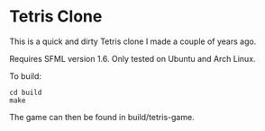 Tetris Clone
===========

This is a quick and dirty Tetris clone I made a couple of years ago.

Requires SFML version 1.6. Only tested on Ubuntu and Arch Linux.

To build:

    cd build
    make

The game can then be found in build/tetris-game.